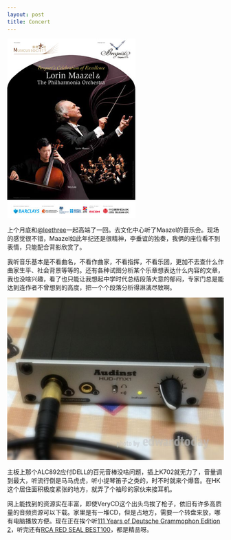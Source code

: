 ```yaml
---
layout: post
title: Concert
---
```


![image](/images/in_post/maazel_2012.jpg)

上个月底和[@leethree](http://leethree.me/)一起高端了一回。去文化中心听了Maazel的音乐会。现场的感觉很不错，Maazel如此年纪还是很精神，李垂谊的独奏，我俩的座位看不到表情，只能配合背影欣赏了。

我听音乐基本是不看曲名，不看作曲家，不看指挥，不看乐团，更加不去查什么作曲家生平、社会背景等等的。还有各种试图分析某个乐章想表达什么内容的文章，我也没啥兴趣，看了也只能让我想起中学时代总结段落大意的郁闷，专家门总是能达到连作者不曾想到的高度，把一个个段落分析得淋漓尽致啊。

![image](/images/in_post/hud-mx1.jpg)

主板上那个ALC892应付DELL的百元音棒没啥问题，插上K702就无力了，音量调到最大，听流行倒是马马虎虎，听小提琴笛子之类的，时不时就来个爆音。在HK这个居住面积极度紧张的地方，就弄了个袖珍的家伙来接耳机。

网上能找到的资源实在丰富，即使VeryCD这个出头鸟挨了枪子，依旧有许多高质量的音频资源可以下载。家里是有一堆CD，但是占地方，需要一个转盘来放，哪有电脑播放方便。现在正在挨个听[111 Years of Deutsche Grammophon Edition 2](http://www.verycd.com/topics/2862977/)，听完还有[RCA RED SEAL BEST100](http://www.verycd.com/topics/2827880/)，都是精品呀。